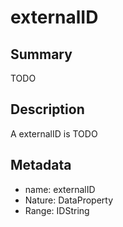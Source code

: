 # externalID

## Summary

TODO

## Description

A externalID is TODO

## Metadata

- name: externalID
- Nature: DataProperty
- Range: IDString

